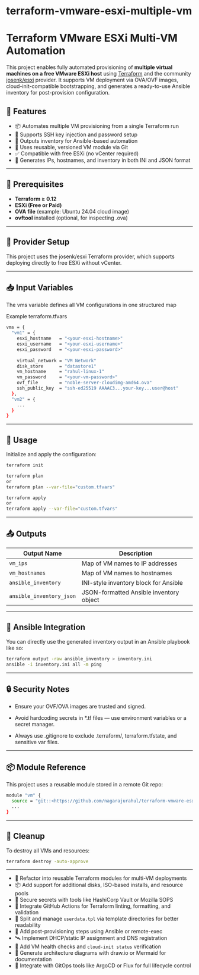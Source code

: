 # terraform-vmware-esxi-multiple-vm

# Terraform VMware ESXi Multi-VM Automation

This project enables fully automated provisioning of **multiple virtual machines on a free VMware ESXi host** using [Terraform](https://www.terraform.io/) and the community [josenk/esxi](https://github.com/josenk/terraform-provider-esxi) provider. It supports VM deployment via OVA/OVF images, cloud-init-compatible bootstrapping, and generates a ready-to-use Ansible inventory for post-provision configuration.

## 🌟 Features

- 📦 Automates multiple VM provisioning from a single Terraform run
- 🔐 Supports SSH key injection and password setup
- 🧾 Outputs inventory for Ansible-based automation
- 🔄 Uses reusable, versioned VM module via Git
- ✅ Compatible with free ESXi (no vCenter required)
- 🔧 Generates IPs, hostnames, and inventory in both INI and JSON format

---

## 🧱 Prerequisites

- **Terraform ≥ 0.12**
- **ESXi (Free or Paid)**
- **OVA file** (example: Ubuntu 24.04 cloud image)
- **ovftool** installed (optional, for inspecting .ova)

---

## 🔧 Provider Setup
This project uses the josenk/esxi Terraform provider, which supports deploying directly to free ESXi without vCenter.

---

## 📥 Input Variables
The vms variable defines all VM configurations in one structured map

Example terraform.tfvars

```bash
vms = {
  "vm1" = {
    esxi_hostname   = "<your-esxi-hostname>"
    esxi_username   = "<your-esxi-username>"
    esxi_password   = "<your-esxi-password>"
    
    virtual_network = "VM Network"
    disk_store      = "datastore1"
    vm_hostname     = "rahul-linux-1"
    vm_password     = "<your-vm-password>"
    ovf_file        = "noble-server-cloudimg-amd64.ova"
    ssh_public_key  = "ssh-ed25519 AAAAC3...your-key...user@host"
  },
  "vm2" = {
    ...
  }
}
```

---

## 🚀 Usage

Initialize and apply the configuration:

```bash
terraform init

terraform plan
or
terraform plan --var-file="custom.tfvars"

terraform apply
or
terraform apply --var-file="custom.tfvars"
```

---

## 📤 Outputs

| Output Name              | Description                             |
| ------------------------ | --------------------------------------- |
| `vm_ips`                 | Map of VM names to IP addresses         |
| `vm_hostnames`           | Map of VM names to hostnames            |
| `ansible_inventory`      | INI-style inventory block for Ansible   |
| `ansible_inventory_json` | JSON-formatted Ansible inventory object |

---

## 📡 Ansible Integration
You can directly use the generated inventory output in an Ansible playbook like so:

```bash
terraform output -raw ansible_inventory > inventory.ini
ansible -i inventory.ini all -m ping
```

---

## 🔒 Security Notes

- Ensure your OVF/OVA images are trusted and signed.

- Avoid hardcoding secrets in *.tf files — use environment variables or a secret manager.

- Always use .gitignore to exclude .terraform/, terraform.tfstate, and sensitive var files.

---

## 📦 Module Reference
This project uses a reusable module stored in a remote Git repo:

```bash
module "vm" {
  source = "git::<https://github.com/nagarajurahul/terraform-vmware-esxi-vm-module.git?ref=v2.0.3>"
  ...
}
```

---

## 🧹 Cleanup
To destroy all VMs and resources:

```bash
terraform destroy -auto-approve
```

---

- 🔁 Refactor into reusable Terraform modules for multi-VM deployments
- 📦 Add support for additional disks, ISO-based installs, and resource pools
- 🔐 Secure secrets with tools like HashiCorp Vault or Mozilla SOPS
- 🧪 Integrate GitHub Actions for Terraform linting, formatting, and validation
- 📘 Split and manage `userdata.tpl` via template directories for better readability
- 🧱 Add post-provisioning steps using Ansible or remote-exec
- 🛰 Implement DHCP/static IP assignment and DNS registration
- 🧵 Add VM health checks and `cloud-init status` verification
- 🎨 Generate architecture diagrams with draw.io or Mermaid for documentation
- 🔁 Integrate with GitOps tools like ArgoCD or Flux for full lifecycle control
